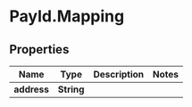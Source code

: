 # PayId.Mapping

## Properties
Name | Type | Description | Notes
------------ | ------------- | ------------- | -------------
**address** | **String** |  | 

